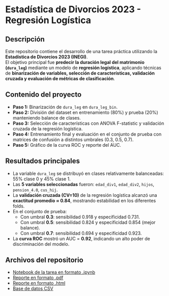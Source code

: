 # Estadística de Divorcios 2023 - Regresión Logística  

## **Descripción**  
Este repositorio contiene el desarrollo de una tarea práctica utilizando la **Estadística de Divorcios 2023 (INEGI)**.  
El objetivo principal fue **predecir la duración legal del matrimonio (`dura_leg`)** mediante un modelo de **regresión logística**, aplicando técnicas de **binarización de variables, selección de características, validación cruzada y evaluación de métricas de clasificación**.  

## **Contenido del proyecto**  
- **Paso 1:** Binarización de `dura_leg` en `dura_leg_bin`.  
- **Paso 2:** División del dataset en entrenamiento (80%) y prueba (20%) manteniendo balance de clases.  
- **Paso 3:** Selección de características con ANOVA F-statistic y validación cruzada de la regresión logística.  
- **Paso 4:** Entrenamiento final y evaluación en el conjunto de prueba con matrices de confusión a distintos umbrales (0.3, 0.5, 0.7).  
- **Paso 5:** Gráfico de la curva ROC y reporte del AUC.  

## **Resultados principales**  
- La variable `dura_leg` se distribuyó en clases relativamente balanceadas: 55% clase 0 y 45% clase 1.  
- Las **5 variables seleccionadas** fueron: `edad_div1`, `edad_div2`, `hijos`, `pension_4.0`, `cus_hij`.  
- La **validación cruzada (CV=10)** de la regresión logística alcanzó una **exactitud promedio ≈ 0.84**, mostrando estabilidad en los diferentes folds.  
- En el conjunto de prueba:  
  - Con umbral **0.3**: sensibilidad 0.918 y especificidad 0.731.  
  - Con umbral **0.5**: sensibilidad 0.824 y especificidad 0.854 (mejor balance).  
  - Con umbral **0.7**: sensibilidad 0.694 y especificidad 0.923.  
- La **curva ROC** mostró un AUC = **0.92**, indicando un alto poder de discriminación del modelo.  

## **Archivos del repositorio**  
- [Notebook de la tarea en formato .ipynb](./ED_Divorcios2023_Notebook.ipynb)  
- [Reporte en formato .pdf](./ED_Divorcios2023_Reporte.pdf)  
- [Reporte en formato .html](./ED_Divorcios2023_Page.html)  
- [Base de datos CSV](./Estadisticas_divorcios_Mexico_2023_P1.csv)  
